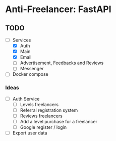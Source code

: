 # Anti-Freelancer: FastAPI

## TODO

- [ ] Services
    - [x] Auth
    - [x] Main
    - [x] Email
    - [ ] Advertisement, Feedbacks and Reviews
    - [ ] Messenger
- [ ] Docker compose

### Ideas

- [ ] Auth Service
    - [ ] Levels freelancers
    - [ ] Referral registration system
    - [ ] Reviews freelancers
    - [ ] Add a level purchase for a freelancer
    - [ ] Google register / login
- [ ] Export user data
